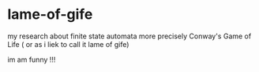 # lame-of-gife
my research about finite state automata
more precisely Conway's Game of Life ( or as i liek to call it lame of gife)





im am funny !!!
